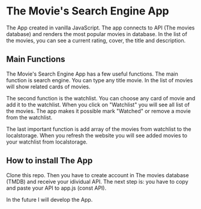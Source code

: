 # The Movie's Search Engine App
The App created in vanilla JavaScript. The app connects to API (The movies database) and renders the most popular movies in database.
In the list of the movies, you can see a current rating, cover, the title and description.

## Main Functions
The Movie's Search Engine App has a few useful functions. The main function is search engine. You can type any title movie. 
In the list of movies will show related cards of movies.

The second function is the watchlist. You can choose any card of movie and add it to the watchlist.
When you click on "Watchlist" you will see all list of the movies. The app makes it possible mark "Watched" or remove a movie from the watchlist.

The last important function is add array of the movies from watchlist to the localstorage. 
When you refresh the website you will see added movies to your watchlist from localstorage.

## How to install The App
Clone this repo. Then you have to create account in The movies database (TMDB) and receive your idividual API. 
The next step is: you have to copy and paste your API to app.js (const API).

In the future I will develop the App.
